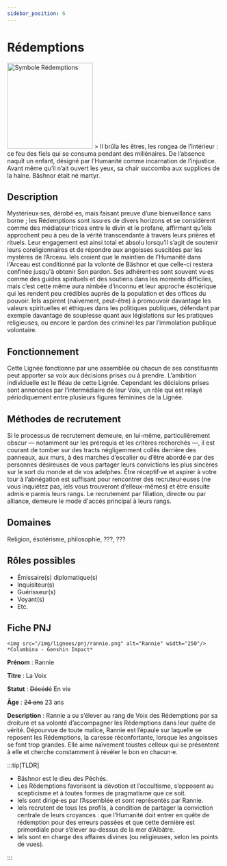 ```yaml
---
sidebar_position: 6
---
```


# Rédemptions

<Columns>
  <Column className="col--3">
    <img src="/img/lignees/redemptions.png" alt="Symbole Rédemptions" width="200"/>
  </Column>
  <Column>
> Il brûla les êtres, les rongea de l’intérieur : ce feu des fiels qui se consuma pendant des millénaires. De l’absence naquît un enfant, désigné par l’Humanité comme incarnation de l’injustice. Avant même qu’il n’ait ouvert les yeux, sa chair succomba aux supplices de la haine. Bäshnor était né martyr.
  </Column>
</Columns>

## Description

Mystérieux·ses, dérobé·es, mais faisant preuve d’une bienveillance sans borne ; les Rédemptions sont issu·es de divers horizons et se considèrent comme des médiateur·trices entre le divin et le profane, affirmant qu’iels approchent peu à peu de la vérité transcendante à travers leurs prières et rituels. Leur engagement est ainsi total et absolu lorsqu’il s’agit de soutenir leurs coreligionnaires et de répondre aux angoisses suscitées par les mystères de l’Arceau. Iels croient que le maintien de l'Humanité dans l'Arceau est conditionné par la volonté de Bäshnor et que celle-ci restera confinée jusqu'à obtenir Son pardon. Ses adhérent·es sont souvent vu·es comme des guides spirituels et des soutiens dans les moments difficiles, mais c’est cette même aura nimbée d’inconnu et leur approche ésotérique qui les rendent peu crédibles auprès de la population et des offices du pouvoir. Iels aspirent (naïvement, peut-être) à promouvoir davantage les valeurs spirituelles et éthiques dans les politiques publiques, défendant par exemple davantage de souplesse quant aux législations sur les pratiques religieuses, ou encore le pardon des criminel·les par l’immolation publique volontaire.

## Fonctionnement

Cette Lignée fonctionne par une assemblée où chacun de ses constituants peut apporter sa voix aux décisions prises ou à prendre. L’ambition individuelle est le fléau de cette Lignée. Cependant les décisions prises sont annoncées par l’intermédiaire de leur Voix, un rôle qui est relayé périodiquement entre plusieurs figures féminines de la Lignée.

## Méthodes de recrutement

Si le processus de recrutement demeure, en lui-même, particulièrement obscur — notamment sur les prérequis et les critères recherchés —, il est courant de tomber sur des tracts négligemment collés derrière des panneaux, aux murs, à des marches d’escalier ou d’être abordé·e par des personnes désireuses de vous partager leurs convictions les plus sincères sur le sort du monde et de vos adelphes. Être réceptif·ve et aspirer à votre tour à l’abnégation est suffisant pour rencontrer des recruteur·euses (ne vous inquiétez pas, iels vous trouveront d’elleux-mêmes) et être ensuite admis·e parmis leurs rangs. Le recrutement par filiation, directe ou par alliance, demeure le mode d'accès principal à leurs rangs.

## Domaines

Religion, ésotérisme, philosophie, ???, ???

## Rôles possibles

- Émissaire(s) diplomatique(s)
- Inquisiteur(s)
- Guérisseur(s)
- Voyant(s)
- Etc.

## Fiche PNJ

<Columns>
  <Column className='col--4'>

    <img src="/img/lignees/pnj/rannie.png" alt="Rannie" width="250"/>
    *Columbina - Genshin Impact*

  </Column>
  <Column>

**Prénom** : Rannie

**Titre** : La Voix

**Statut** : ~~Décédé~~ En vie

**Âge** : ~~24 ans~~ 23 ans

**Description** : Rannie a su s’élever au rang de Voix des Rédemptions par sa droiture et sa volonté d’accompagner les Rédemptions dans leur quête de vérité. Dépourvue de toute malice, Rannie est l’épaule sur laquelle se reposent les Rédemptions, la caresse réconfortante, lorsque les angoisses se font trop grandes. Elle aime naïvement toustes celleux qui se présentent à elle et cherche constamment à révéler le bon en chacun·e.
</Column>
</Columns>

:::tip[TLDR]

- Bäshnor est le dieu des Péchés.
- Les Rédemptions favorisent la dévotion et l’occultisme, s’opposent au scepticisme et à toutes formes de pragmatisme que ce soit.
- Iels sont dirigé·es par l’Assemblée et sont représentés par Rannie.
- Iels recrutent de tous les profils, à condition de partager la conviction centrale de leurs croyances : que l’Humanité doit entrer en quête de rédemption pour des erreurs passées et que cette dernière est primordiale pour s’élever au-dessus de la mer d’Albâtre.
- Iels sont en charge des affaires divines (ou religieuses, selon les points de vues).

:::
